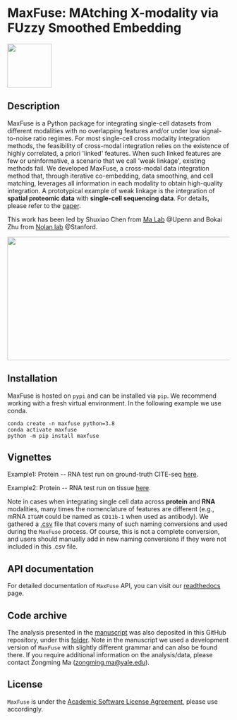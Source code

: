 # MaxFuse: MAtching X-modality via FUzzy Smoothed Embedding


<img src="https://github.com/shuxiaoc/maxfuse/blob/main/media/ai_generated_icon.png" width="100" height="100">

## Description

MaxFuse is a Python package for integrating single-cell datasets from different modalities with no overlapping features and/or under low signal-to-noise ratio regimes. For most single-cell cross modality integration methods, the feasibility of cross-modal integration relies on the existence of highly correlated, a priori 'linked' features.  When such linked features are few or uninformative, a scenario that we call 'weak linkage', existing methods fail.  We developed MaxFuse, a cross-modal data integration method that, through iterative co-embedding, data smoothing, and cell matching, leverages all information in each modality to obtain high-quality integration. A prototypical example of weak linkage is the integration of **spatial proteomic data** with **single-cell sequencing data**. For details, please refer to the [paper]([https://www.biorxiv.org/content/10.1101/2023.01.12.523851](https://www.nature.com/articles/s41587-023-01935-0)).

This work has been led by Shuxiao Chen from [Ma Lab](http://www-stat.wharton.upenn.edu/~zongming/) @Upenn and Bokai Zhu from [Nolan lab](https://web.stanford.edu/group/nolan/) @Stanford.

<img src="https://github.com/shuxiaoc/maxfuse/blob/main/media/fig1.png" width="800" height="280">

## Installation
MaxFuse is hosted on `pypi` and can be installed via `pip`. We recommend working with a fresh virtual environment. In the following example we use conda.

```
conda create -n maxfuse python=3.8
conda activate maxfuse
python -m pip install maxfuse
```

## Vignettes

<!-- linke to sphinx ? -->

<!-- two ipynb link: -->
Example1: Protein -- RNA test run on ground-truth CITE-seq [here](https://github.com/shuxiaoc/maxfuse/blob/main/docs/citeseq_pbmc_evaluate.ipynb).

Example2: Protein -- RNA test run on tissue [here](https://github.com/shuxiaoc/maxfuse/blob/main/docs/tonsil_codex_rnaseq.ipynb).

Note in cases when integrating single cell data across **protein** and **RNA** modalities, many times the nomenclature of features are different (e.g., mRNA ```ITGAM``` could be named as ```CD11b-1``` when used as antibody). We gathered a [.csv](https://github.com/shuxiaoc/maxfuse/blob/main/docs/protein_gene_conversion.csv) file that covers many of such naming conversions and used during the ```MaxFuse``` process. Of course, this is not a complete conversion, and users should manually add in new naming conversions if they were not included in this .csv file. 

## API documentation

For detailed documentation of ```MaxFuse``` API, you can visit our [readthedocs](https://maxfuse.readthedocs.io/en/latest/) page.

## Code archive

The analysis presented in the [manuscript](https://www.biorxiv.org/content/10.1101/2023.01.12.523851) was also deposited in this GitHub repository, under this [folder](https://github.com/shuxiaoc/maxfuse/tree/main/Archive). Note in the manuscript we used a development version of ```MaxFuse``` with slightly different grammar and can also be found there. If you require additional information on the analysis/data, please contact Zongming Ma (zongming.ma@yale.edu).

## License

```MaxFuse``` is under the [Academic Software License Agreement](https://github.com/shuxiaoc/maxfuse/blob/main/LICENSE), please use accordingly.
